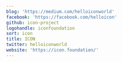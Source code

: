 ```yaml
---
blog: 'https://medium.com/helloiconworld'
facebook: 'https://facebook.com/helloicon'
github: icon-project
logohandle: iconfoundation
sort: icon
title: ICON
twitter: helloiconworld
website: 'https://icon.foundation/'
---
```

